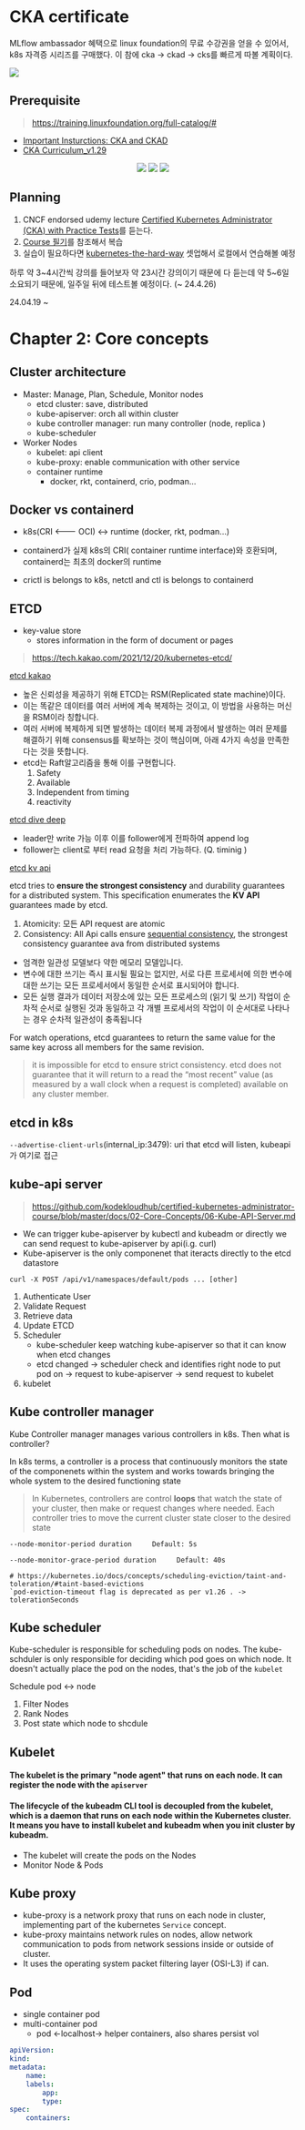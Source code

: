 # CKA certificate


MLflow ambassador 혜택으로 linux foundation의 무료 수강권을 얻을 수 있어서, k8s 자격증 시리즈를 구매했다.
이 참에 cka -> ckad -> cks를 빠르게 따볼 계획이다.
<!--more-->


![](/images/cka2.png)

## Prerequisite

> https://training.linuxfoundation.org/full-catalog/#

- [Important Insturctions: CKA and CKAD](https://docs.linuxfoundation.org/tc-docs/certification/tips-cka-and-ckad)
- [CKA Curriculum_v1.29](https://github.com/cncf/curriculum/blob/master/CKA_Curriculum_v1.29.pdf)



<center>

![](/images/CKA_Curriculum_v1.29-0.jpg)
![](/images/CKA_Curriculum_v1.29-1.jpg)
![](/images/CKA_Curriculum_v1.29-2.jpg)

</center>

## Planning


1. CNCF endorsed udemy lecture [Certified Kubernetes Administrator (CKA) with Practice Tests](https://www.udemy.com/course/certified-kubernetes-administrator-with-practice-tests/)를 듣는다.
2. [Course 필기](https://github.com/kodekloudhub/certified-kubernetes-administrator-course)를 참조해서 복습
3. 실습이 필요하다면 [kubernetes-the-hard-way](https://github.com/kelseyhightower/kubernetes-the-hard-way/tree/master) 셋업해서 로컬에서 연습해볼 예정


하루 약 3~4시간씩 강의를 들어보자 약 23시간 강의이기 때문에 다 듣는데 약 5~6일 소요되기 때문에, 일주일 뒤에 테스트볼 예정이다. (~ 24.4.26)


24.04.19 ~


# Chapter 2: Core concepts

## Cluster architecture

- Master: Manage, Plan, Schedule, Monitor nodes
    - etcd cluster: save, distributed
    - kube-apiserver: orch all within cluster
    - kube controller manager: run many controller (node, replica )
    - kube-scheduler
- Worker Nodes
    - kubelet: api client
    - kube-proxy: enable communication with other service
    - container runtime
        - docker, rkt, containerd, crio, podman...

## Docker vs containerd

- k8s(CRI <--- OCI)  <-> runtime (docker, rkt, podman...)

- containerd가 실제 k8s의 CRI( container runtime interface)와 호환되며, containerd는 최초의 docker의 runtime
- crictl is belongs to k8s, netctl and ctl is belongs to containerd

## ETCD

- key-value store
    - stores information in the form of document or pages 


> https://tech.kakao.com/2021/12/20/kubernetes-etcd/

[etcd kakao](https://tech.kakao.com/storage/2021/12/01-2.png)

- 높은 신뢰성을 제공하기 위해 ETCD는 RSM(Replicated state machine)이다.
- 이는 똑같은 데이터를 여러 서버에 계속 복제하는 것이고, 이 방법을 사용하는 머신을 RSM이라 칭합니다.
- 여러 서버에 복제하게 되면 발생하는 데이터 복제 과정에서 발생하는 여러 문제를 해결하기 위해 consensus를 확보하는 것이 핵심이며, 아래 4가지 속성을 만족한다는 것을 뜻합니다.
- etcd는 Raft알고리즘을 통해 이를 구현합니다.
    1. Safety
    2. Available
    3. Independent from timing
    4. reactivity

[etcd dive deep](https://medium.com/@extio/deep-dive-into-etcd-a-distributed-key-value-store-a6a7699d3abc)

- leader만 write 가능 이후 이를 follower에게 전파하여 append log
- follower는 client로 부터 read 요청을 처리 가능하다. (Q. timinig )

[etcd kv api](https://etcd.io/docs/v3.3/learning/api_guarantees/)

etcd tries to **ensure the strongest consistency** and durability guarantees for a distributed system. This specification enumerates the **KV API** guarantees made by etcd.

1. Atomicity: 모든 API request are atomic
2. Consistency: All Api calls ensure [sequential consistency](https://en.wikipedia.org/wiki/Consistency_model#Sequential_consistency), the strongest consistency guarantee ava from distributed systems


- 엄격한 일관성 모델보다 약한 메모리 모델입니다.
- 변수에 대한 쓰기는 즉시 표시될 필요는 없지만, 서로 다른 프로세서에 의한 변수에 대한 쓰기는 모든 프로세서에서 동일한 순서로 표시되어야 합니다.
- 모든 실행 결과가 데이터 저장소에 있는 모든 프로세스의 (읽기 및 쓰기) 작업이 순차적 순서로 실행된 것과 동일하고 각 개별 프로세서의 작업이 이 순서대로 나타나는 경우 순차적 일관성이 충족됩니다

For watch operations, etcd guarantees to return the same value for the same key across all members for the same revision.

> it is impossible for etcd to ensure strict consistency. etcd does not guarantee that it will return to a read the “most recent” value (as measured by a wall clock when a request is completed) available on any cluster member.

## etcd in k8s

`--advertise-client-urls`(internal_ip:3479): uri that etcd will listen, kubeapi가 여기로 접근

## kube-api server
> https://github.com/kodekloudhub/certified-kubernetes-administrator-course/blob/master/docs/02-Core-Concepts/06-Kube-API-Server.md


- We can trigger kube-apiserver by kubectl and kubeadm or directly we can send request to kube-apiserver by api(i.g. curl)
- Kube-apiserver is the only componenet that iteracts directly to the etcd datastore

```
curl -X POST /api/v1/namespaces/default/pods ... [other]
```


1. Authenticate User
2. Validate Request
3. Retrieve data
4. Update ETCD
5. Scheduler
    - kube-scheduler keep watching kube-apiserver so that it can know when etcd changes
    - etcd changed -> scheduler check and identifies right node to put pod on -> request to kube-apiserver -> send request to kubelet
6. kubelet

## Kube controller manager

Kube Controller manager manages various controllers in k8s. Then what is controller?

In k8s terms, a controller is a process that continuously monitors the state of the componenets within the system and works towards bringing the whole system to the desired functioning state

> In Kubernetes, controllers are control **loops** that watch the state of your cluster, then make or request changes where needed. Each controller tries to move the current cluster state closer to the desired state

```
--node-monitor-period duration     Default: 5s

--node-monitor-grace-period duration     Default: 40s

# https://kubernetes.io/docs/concepts/scheduling-eviction/taint-and-toleration/#taint-based-evictions
`pod-eviction-timeout flag is deprecated as per v1.26 . -> tolerationSeconds
```

## Kube scheduler

Kube-scheduler is responsible for scheduling pods on nodes. The kube-schduler is only responsible for deciding which pod goes on which node. It doesn't actually place the pod on the nodes, that's the job of the `kubelet`

Schedule pod <-> node

1. Filter Nodes
2. Rank Nodes
3. Post state which node to shcdule

## Kubelet

#### The kubelet is the primary "node agent" that runs on each node. It can register the node with the `apiserver`

#### The lifecycle of the kubeadm CLI tool is decoupled from the kubelet, which is a daemon that runs on each node within the Kubernetes cluster. It means you have to install kubelet and kubeadm when you init cluster by kubeadm. 

- The kubelet will create the pods on the Nodes
- Monitor Node & Pods

## Kube proxy

- kube-proxy is a network proxy that runs on each node in cluster, implementing part of the kubernetes `Service` concept.
- kube-proxy maintains network rules on nodes, allow network communication to pods from network sessions inside or outside of cluster.
- It uses the operating system packet filtering layer (OSI-L3) if can.

## Pod

- single container pod
- multi-container pod
    - pod <-localhost-> helper containers, also shares persist vol

```yml
apiVersion:
kind:
metadata:
    name:
    labels:
        app:
        type:
spec:
    containers:
```


